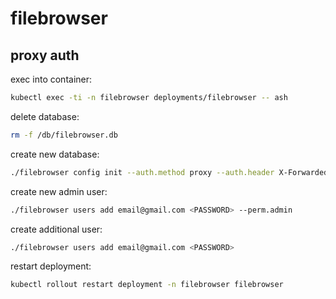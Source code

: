 # filebrowser

## proxy auth

exec into container:

```bash
kubectl exec -ti -n filebrowser deployments/filebrowser -- ash
```

delete database:

```bash
rm -f /db/filebrowser.db
```

create new database:

```bash
./filebrowser config init --auth.method proxy --auth.header X-Forwarded-User -c .filebrowser.json -d /db/filebrowser.db
```

create new admin user:

```bash
./filebrowser users add email@gmail.com <PASSWORD> --perm.admin
```

create additional user:

```bash
./filebrowser users add email@gmail.com <PASSWORD>
```

restart deployment:

```bash
kubectl rollout restart deployment -n filebrowser filebrowser
```
